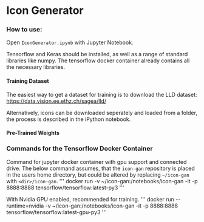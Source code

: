 
# Icon Generator

### How to use:

Open `IconGenerator.ipynb` with Jupyter Notebook.

Tensorflow and Keras should be installed, as well as a range of standard libraries like numpy. The tensorflow docker container already contains all the necessary libraries.

#### Training Dataset

The easiest way to get a dataset for training is to download the LLD dataset: https://data.vision.ee.ethz.ch/sagea/lld/

Alternatively, icons can be downloaded seperately and loaded from a folder, the process is described in the iPython notebook.


#### Pre-Trained Weights




### Commands for the Tensorflow Docker Container 

Command for jupyter docker container with gpu support and connected drive. The below command assumes, that the `icon-gan` repository is placed in the users home directory, but could be altered by replacing `~/icon-gan` with `<dir>/icon-gan`.
'''
docker run -v ~/icon-gan:/notebooks/icon-gan -it -p 8888:8888 tensorflow/tensorflow:latest-py3
'''

With Nvidia GPU enabled, recommended for training.
'''
docker run --runtime=nvidia -v ~/icon-gan:/notebooks/icon-gan -it -p 8888:8888 tensorflow/tensorflow:latest-gpu-py3
'''
